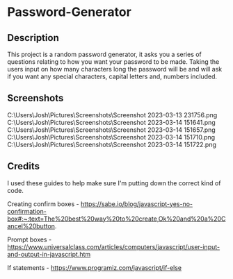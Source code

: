 # Password-Generator
 
## Description
This project is a random password generator, it asks you a series of questions relating to how you want your password to be made. Taking the users input on how many characters long the password will be and will ask if you want any special characters, capital letters and, numbers included. 


## Screenshots
C:\Users\Josh\Pictures\Screenshots\Screenshot 2023-03-13 231756.png 
C:\Users\Josh\Pictures\Screenshots\Screenshot 2023-03-14 151641.png
C:\Users\Josh\Pictures\Screenshots\Screenshot 2023-03-14 151657.png
C:\Users\Josh\Pictures\Screenshots\Screenshot 2023-03-14 151710.png
C:\Users\Josh\Pictures\Screenshots\Screenshot 2023-03-14 151722.png

## Credits

I used these guides to help make sure I'm putting down the correct kind of code.

Creating confirm boxes - https://sabe.io/blog/javascript-yes-no-confirmation-box#:~:text=The%20best%20way%20to%20create,Ok%20and%20a%20Cancel%20button.

Prompt boxes - https://www.universalclass.com/articles/computers/javascript/user-input-and-output-in-javascript.htm

If statements - https://www.programiz.com/javascript/if-else

